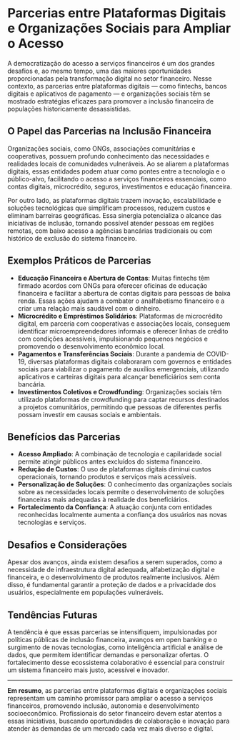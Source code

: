 # Parcerias entre Plataformas Digitais e Organizações Sociais para Ampliar o Acesso

A democratização do acesso a serviços financeiros é um dos grandes desafios e, ao mesmo tempo, uma das maiores oportunidades proporcionadas pela transformação digital no setor financeiro. Nesse contexto, as parcerias entre plataformas digitais — como fintechs, bancos digitais e aplicativos de pagamento — e organizações sociais têm se mostrado estratégias eficazes para promover a inclusão financeira de populações historicamente desassistidas.

## O Papel das Parcerias na Inclusão Financeira

Organizações sociais, como ONGs, associações comunitárias e cooperativas, possuem profundo conhecimento das necessidades e realidades locais de comunidades vulneráveis. Ao se aliarem a plataformas digitais, essas entidades podem atuar como pontes entre a tecnologia e o público-alvo, facilitando o acesso a serviços financeiros essenciais, como contas digitais, microcrédito, seguros, investimentos e educação financeira.

Por outro lado, as plataformas digitais trazem inovação, escalabilidade e soluções tecnológicas que simplificam processos, reduzem custos e eliminam barreiras geográficas. Essa sinergia potencializa o alcance das iniciativas de inclusão, tornando possível atender pessoas em regiões remotas, com baixo acesso a agências bancárias tradicionais ou com histórico de exclusão do sistema financeiro.

## Exemplos Práticos de Parcerias

- **Educação Financeira e Abertura de Contas**: Muitas fintechs têm firmado acordos com ONGs para oferecer oficinas de educação financeira e facilitar a abertura de contas digitais para pessoas de baixa renda. Essas ações ajudam a combater o analfabetismo financeiro e a criar uma relação mais saudável com o dinheiro.
- **Microcrédito e Empréstimos Solidários**: Plataformas de microcrédito digital, em parceria com cooperativas e associações locais, conseguem identificar microempreendedores informais e oferecer linhas de crédito com condições acessíveis, impulsionando pequenos negócios e promovendo o desenvolvimento econômico local.
- **Pagamentos e Transferências Sociais**: Durante a pandemia de COVID-19, diversas plataformas digitais colaboraram com governos e entidades sociais para viabilizar o pagamento de auxílios emergenciais, utilizando aplicativos e carteiras digitais para alcançar beneficiários sem conta bancária.
- **Investimentos Coletivos e Crowdfunding**: Organizações sociais têm utilizado plataformas de crowdfunding para captar recursos destinados a projetos comunitários, permitindo que pessoas de diferentes perfis possam investir em causas sociais e ambientais.

## Benefícios das Parcerias

- **Acesso Ampliado**: A combinação de tecnologia e capilaridade social permite atingir públicos antes excluídos do sistema financeiro.
- **Redução de Custos**: O uso de plataformas digitais diminui custos operacionais, tornando produtos e serviços mais acessíveis.
- **Personalização de Soluções**: O conhecimento das organizações sociais sobre as necessidades locais permite o desenvolvimento de soluções financeiras mais adequadas à realidade dos beneficiários.
- **Fortalecimento da Confiança**: A atuação conjunta com entidades reconhecidas localmente aumenta a confiança dos usuários nas novas tecnologias e serviços.

## Desafios e Considerações

Apesar dos avanços, ainda existem desafios a serem superados, como a necessidade de infraestrutura digital adequada, alfabetização digital e financeira, e o desenvolvimento de produtos realmente inclusivos. Além disso, é fundamental garantir a proteção de dados e a privacidade dos usuários, especialmente em populações vulneráveis.

## Tendências Futuras

A tendência é que essas parcerias se intensifiquem, impulsionadas por políticas públicas de inclusão financeira, avanços em open banking e o surgimento de novas tecnologias, como inteligência artificial e análise de dados, que permitem identificar demandas e personalizar ofertas. O fortalecimento desse ecossistema colaborativo é essencial para construir um sistema financeiro mais justo, acessível e inovador.

---

**Em resumo**, as parcerias entre plataformas digitais e organizações sociais representam um caminho promissor para ampliar o acesso a serviços financeiros, promovendo inclusão, autonomia e desenvolvimento socioeconômico. Profissionais do setor financeiro devem estar atentos a essas iniciativas, buscando oportunidades de colaboração e inovação para atender às demandas de um mercado cada vez mais diverso e digital.